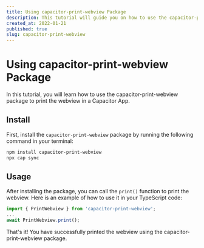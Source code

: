 ```yaml
---
title: Using capacitor-print-webview Package
description: This tutorial will guide you on how to use the capacitor-print-webview package to print the webview in a Capacitor App.
created_at: 2022-01-21
published: true
slug: capacitor-print-webview
---
```


# Using capacitor-print-webview Package

In this tutorial, you will learn how to use the capacitor-print-webview package to print the webview in a Capacitor App.

## Install

First, install the `capacitor-print-webview` package by running the following command in your terminal:

```bash
npm install capacitor-print-webview
npx cap sync
```

## Usage

After installing the package, you can call the `print()` function to print the webview. Here is an example of how to use it in your TypeScript code:

```typescript
import { PrintWebview } from 'capacitor-print-webview';
...
await PrintWebview.print();
```

That's it! You have successfully printed the webview using the capacitor-print-webview package.
